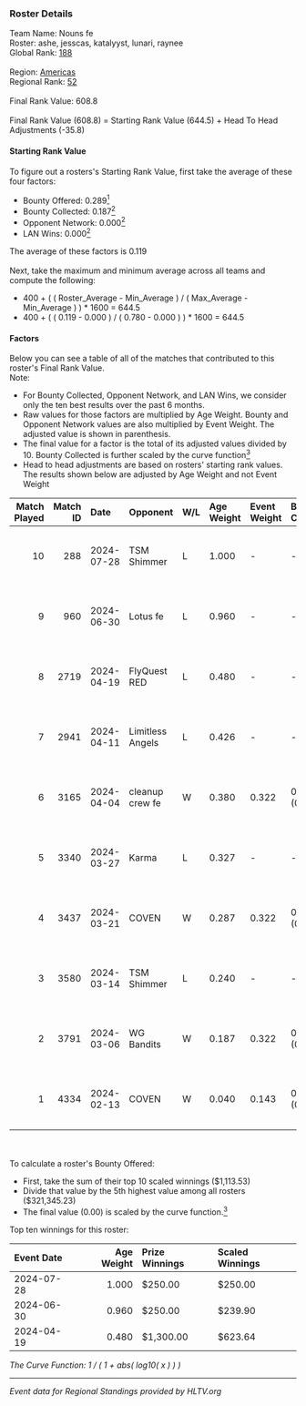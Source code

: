 ### Roster Details<br />
Team Name: Nouns fe<br />
Roster: ashe, jesscas, katalyyst, lunari, raynee<br />
Global Rank: [188](../standings_global.md)<br />
<br />
Region: [Americas]( ../standings_americas.md)<br />
Regional Rank: [52]( ../standings_americas.md)<br />
<br />
Final Rank Value:  608.8<br />
<br />
Final Rank Value (608.8) = Starting Rank Value (644.5) + Head To Head Adjustments (-35.8)<br />

#### Starting Rank Value<br />
To figure out a rosters's Starting Rank Value, first take the average of these four factors:<br />
- Bounty Offered: 0.289[<sup>1</sup>](#table2)
- Bounty Collected: 0.187[<sup>2</sup>](#table1)
- Opponent Network: 0.000[<sup>2</sup>](#table1)
- LAN Wins: 0.000[<sup>2</sup>](#table1)

The average of these factors is 0.119<br />
<br />
Next, take the maximum and minimum average across all teams and compute the following:<br />
- 400 + ( ( Roster_Average - Min_Average ) / ( Max_Average - Min_Average ) ) * 1600 = 644.5
- 400 + ( ( 0.119 - 0.000 ) / ( 0.780 - 0.000 ) ) * 1600 = 644.5


#### Factors<br />
Below you can see a table of all of the matches that contributed to this roster's Final Rank Value.<br />
Note:<br />

- For Bounty Collected, Opponent Network, and LAN Wins, we consider only the ten best results over the past 6 months.
- Raw values for those factors are multiplied by Age Weight. Bounty and Opponent Network values are also multiplied by Event Weight. The adjusted value is shown in parenthesis.
- The final value for a factor is the total of its adjusted values divided by 10. Bounty Collected is further scaled by the curve function[<sup>3</sup>](#curveFunction)
- Head to head adjustments are based on rosters' starting rank values. The results shown below are adjusted by Age Weight and not Event Weight
<span id="table1"></span><br />


| Match Played | Match ID | Date       | Opponent         | W/L | Age Weight | Event Weight | Bounty Collected | Opponent Network | LAN Wins  | H2H Adj. | Roster                                   |
| -: | -: | :- | :- | :- | :- | :- | :- | :- | :- | -: | :- |
|           10 |      288 | 2024-07-28 | TSM Shimmer      | L   | 1.000      | -            | -                | -                | -         |   -12.61 | ashe, jesscas, katalyyst, lunari, raynee |
|            9 |      960 | 2024-06-30 | Lotus fe         | L   | 0.960      | -            | -                | -                | -         |   -14.89 | ashe, daria, jesscas, katalyyst, raynee  |
|            8 |     2719 | 2024-04-19 | FlyQuest RED     | L   | 0.480      | -            | -                | -                | -         |    -5.23 | ashe, katalyyst, Knopk@, lunari, tokkis  |
|            7 |     2941 | 2024-04-11 | Limitless Angels | L   | 0.426      | -            | -                | -                | -         |    -6.81 | ashe, jesscas, katalyyst, lunari, tokkis |
|            6 |     3165 | 2024-04-04 | cleanup crew fe  | W   | 0.380      | 0.322        | 0.002 (0.000)    | 0.020 (0.002)    | 0 (0.000) |     5.71 | ashe, jesscas, katalyyst, lunari, tokkis |
|            5 |     3340 | 2024-03-27 | Karma            | L   | 0.327      | -            | -                | -                | -         |    -5.09 | ashe, jesscas, katalyyst, lunari, tokkis |
|            4 |     3437 | 2024-03-21 | COVEN            | W   | 0.287      | 0.322        | 0.001 (0.000)    | 0.000 (0.000)    | 0 (0.000) |     3.09 | ashe, jesscas, katalyyst, lunari, tokkis |
|            3 |     3580 | 2024-03-14 | TSM Shimmer      | L   | 0.240      | -            | -                | -                | -         |    -3.16 | ashe, jesscas, katalyyst, lunari, Rice   |
|            2 |     3791 | 2024-03-06 | WG Bandits       | W   | 0.187      | 0.322        | 0.002 (0.000)    | 0.020 (0.001)    | 0 (0.000) |     2.79 | ashe, jesscas, katalyyst, lunari, Rice   |
|            1 |     4334 | 2024-02-13 | COVEN            | W   | 0.040      | 0.143        | 0.001 (0.000)    | 0.000 (0.000)    | 0 (0.000) |     0.44 | ashe, jesscas, katalyyst, lunari, Rice   |

<br />
<span id="table2"></span><br />
To calculate a roster's Bounty Offered:<br />

- First, take the sum of their top 10 scaled winnings ($1,113.53)
- Divide that value by the 5th highest value among all rosters ($321,345.23)
- The final value (0.00) is scaled by the curve function.[<sup>3</sup>](#curveFunction)

Top ten winnings for this roster:<br />

| Event Date | Age Weight | Prize Winnings | Scaled Winnings |
| :- | -: | :- | :- |
| 2024-07-28 |      1.000 | $250.00        | $250.00         |
| 2024-06-30 |      0.960 | $250.00        | $239.90         |
| 2024-04-19 |      0.480 | $1,300.00      | $623.64         |


<span id="curveFunction"></span>_The Curve Function: 1 / ( 1 + abs( log10( x ) ) )_<br />

---
_Event data for Regional Standings provided by HLTV.org_<br />
